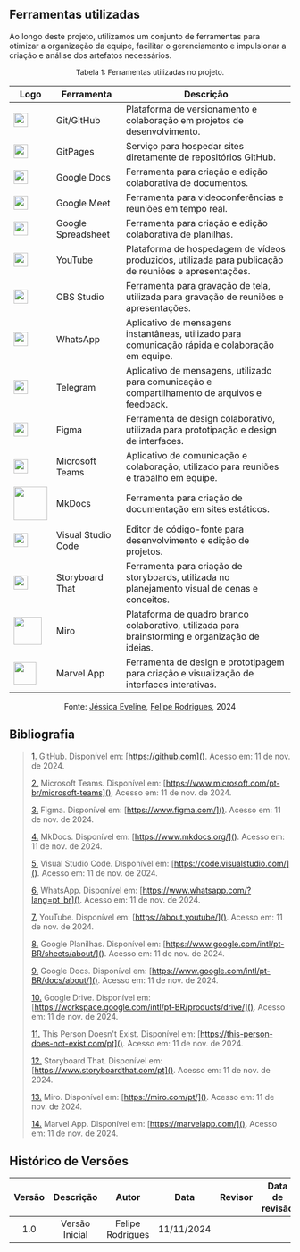 ## Ferramentas utilizadas

Ao longo deste projeto, utilizamos um conjunto de ferramentas para otimizar a organização da equipe, facilitar o gerenciamento e impulsionar a criação e análise dos artefatos necessários.

<center>
<font size="2"><p style="text-align: center">Tabela 1: Ferramentas utilizadas no projeto.</p></font>

| Logo                                                | Ferramenta               | Descrição                                                                                                         |
| --------------------------------------------------- | ------------------------ | ----------------------------------------------------------------------------------------------------------------- |
| <img src="https://github.githubassets.com/images/modules/logos_page/GitHub-Mark.png" width="25"> | Git/GitHub               | Plataforma de versionamento e colaboração em projetos de desenvolvimento.                                        |
| <img src="https://github.githubassets.com/images/modules/logos_page/GitHub-Mark.png" width="25"> | GitPages                 | Serviço para hospedar sites diretamente de repositórios GitHub.                                                  |
| <img src="https://img.icons8.com/color/48/000000/google-docs.png"  width="25"> | Google Docs              | Ferramenta para criação e edição colaborativa de documentos.                                                     |
| <img src="https://img.icons8.com/color/48/000000/google-meet.png" width="25"> | Google Meet              | Ferramenta para videoconferências e reuniões em tempo real.                                                      |
| <img src="https://img.icons8.com/color/48/000000/google-sheets.png" width="25"> | Google Spreadsheet       | Ferramenta para criação e edição colaborativa de planilhas.                                                      |
| <img src="https://upload.wikimedia.org/wikipedia/commons/4/42/YouTube_icon_%282013-2017%29.png" width="25"> | YouTube                  | Plataforma de hospedagem de vídeos produzidos, utilizada para publicação de reuniões e apresentações.            |
| <img src="https://img.icons8.com/?size=100&id=onmbsAg4b85f&format=png&color=000000" width="25"> | OBS Studio               | Ferramenta para gravação de tela, utilizada para gravação de reuniões e apresentações.                           |
| <img src="https://upload.wikimedia.org/wikipedia/commons/6/6b/WhatsApp.svg" width="25"> | WhatsApp                 | Aplicativo de mensagens instantâneas, utilizado para comunicação rápida e colaboração em equipe.                 |
| <img src="https://upload.wikimedia.org/wikipedia/commons/8/82/Telegram_logo.svg" width="25"> | Telegram                 | Aplicativo de mensagens, utilizado para comunicação e compartilhamento de arquivos e feedback.                   |
| <img src="https://upload.wikimedia.org/wikipedia/commons/3/33/Figma-logo.svg" width="25"> | Figma                    | Ferramenta de design colaborativo, utilizada para prototipação e design de interfaces.                           |
| <img src="https://banner2.cleanpng.com/20190506/rpw/kisspng-microsoft-teams-office-365-microsoft-office-micros-1713893207119.webp" width="25"> | Microsoft Teams          | Aplicativo de comunicação e colaboração, utilizado para reuniões e trabalho em equipe.                           |
| <img src="https://community-assets.home-assistant.io/original/4X/9/9/0/9903bcfabeb5dd0cd40a67cedbbdb8a403248cac.png" width="60" > | MkDocs                   | Ferramenta para criação de documentação em sites estáticos.                                                      |
| <img src="https://code.visualstudio.com/assets/images/code-stable.png" width="25"> | Visual Studio Code       | Editor de código-fonte para desenvolvimento e edição de projetos.                                                |
| <img src="https://encrypted-tbn0.gstatic.com/images?q=tbn:ANd9GcTkg3o3wx2nTAXZ54B5pRslvNXrPkYg8DXSVg&s" width="25"> | Storyboard That          | Ferramenta para criação de storyboards, utilizada no planejamento visual de cenas e conceitos.                   |
| <img src="https://e7.pngegg.com/pngimages/441/29/png-clipart-miro-logo-landscape-tech-companies.png" width="50"> | Miro                     | Plataforma de quadro branco colaborativo, utilizada para brainstorming e organização de ideias.                  |
| <img src="https://www.pngkey.com/png/full/381-3817253_marvel-app-logo.png" width="40"> | Marvel App               | Ferramenta de design e prototipagem para criação e visualização de interfaces interativas.                       |

Fonte: [Jéssica Eveline](https://github.com/xzxjesse), [Felipe Rodrigues](https://github.com/felipeJRdev), 2024

</center>

## Bibliografia

> <a id="FRM1" href="#anchor_1">1.</a> GitHub. Disponível em: [https://github.com](). Acesso em: 11 de nov. de 2024.
>
> <a id="FRM2" href="#anchor_2">2.</a> Microsoft Teams. Disponível em: [https://www.microsoft.com/pt-br/microsoft-teams](). Acesso em: 11 de nov. de 2024.
>
> <a id="FRM3" href="#anchor_3">3.</a> Figma. Disponível em: [https://www.figma.com/](). Acesso em: 11 de nov. de 2024.
>
> <a id="FRM4" href="#anchor_4">4.</a> MkDocs. Disponível em: [https://www.mkdocs.org/](). Acesso em: 11 de nov. de 2024.
>
> <a id="FRM5" href="#anchor_5">5.</a> Visual Studio Code. Disponível em: [https://code.visualstudio.com/](). Acesso em: 11 de nov. de 2024.
>
> <a id="FRM6" href="#anchor_6">6.</a> WhatsApp. Disponível em: [https://www.whatsapp.com/?lang=pt_br](). Acesso em: 11 de nov. de 2024.
>
> <a id="FRM7" href="#anchor_7">7.</a> YouTube. Disponível em: [https://about.youtube/](). Acesso em: 11 de nov. de 2024.
>
> <a id="FRM8" href="#anchor_8">8.</a> Google Planilhas. Disponível em: [https://www.google.com/intl/pt-BR/sheets/about/](). Acesso em: 11 de nov. de 2024.
>
> <a id="FRM9" href="#anchor_9">9.</a> Google Docs. Disponível em: [https://www.google.com/intl/pt-BR/docs/about/](). Acesso em: 11 de nov. de 2024.
>
> <a id="FRM10" href="#anchor_10">10.</a> Google Drive. Disponível em: [https://workspace.google.com/intl/pt-BR/products/drive/](). Acesso em: 11 de nov. de 2024.
>
> <a id="FRM11" href="#anchor_11">11.</a> This Person Doesn't Exist. Disponível em: [https://this-person-does-not-exist.com/pt](). Acesso em: 11 de nov. de 2024.
>
> <a id="FRM12" href="#anchor_12">12.</a> Storyboard That. Disponível em: [https://www.storyboardthat.com/pt](). Acesso em: 11 de nov. de 2024.
>
> <a id="FRM13" href="#anchor_13">13.</a> Miro. Disponível em: [https://miro.com/pt/](). Acesso em: 11 de nov. de 2024.
>
> <a id="FRM14" href="#anchor_14">14.</a> Marvel App. Disponível em: [https://marvelapp.com/](). Acesso em: 11 de nov. de 2024.

## **Histórico de Versões**

| Versão |          Descrição              |     Autor      |      Data      |   Revisor     |    Data de revisão    |  
|:------:|:-------------------------------:|:--------------:|:--------------:|:-------------:|:---------------------:|
|  1.0   | Versão Inicial|   Felipe Rodrigues |   11/11/2024   |   |    |